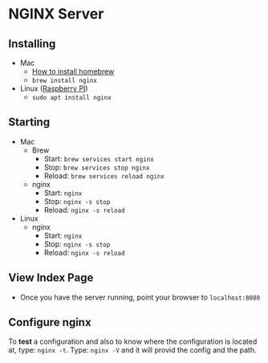# NGINX Server

## Installing
+ Mac
  + [How to install homebrew](https://docs.brew.sh/Installation)
  + `brew install nginx`
+ Linux ([Raspberry PI](https://pimylifeup.com/raspberry-pi-nginx/))
  + `sudo apt install nginx`
 
## Starting
+ Mac
  + Brew
    + Start: `brew services start nginx`
    + Stop: `brew services stop nginx`
    + Reload: `brew services reload nginx`
  + nginx
    + Start: `nginx`
    + Stop: `nginx -s stop`
    + Reload: `nginx -s reload`
+ Linux
  + nginx
    + Start: `nginx`
    + Stop: `nginx -s stop`
    + Reload: `nginx -s reload`
   
## View Index Page
+ Once you have the server running, point your browser to `localhost:8080`

## Configure nginx
To __test__ a configuration and also to know where the configuration is located at, type: `nginx -t`.   Type: `nginx -V` and it will provid the config and the path.
